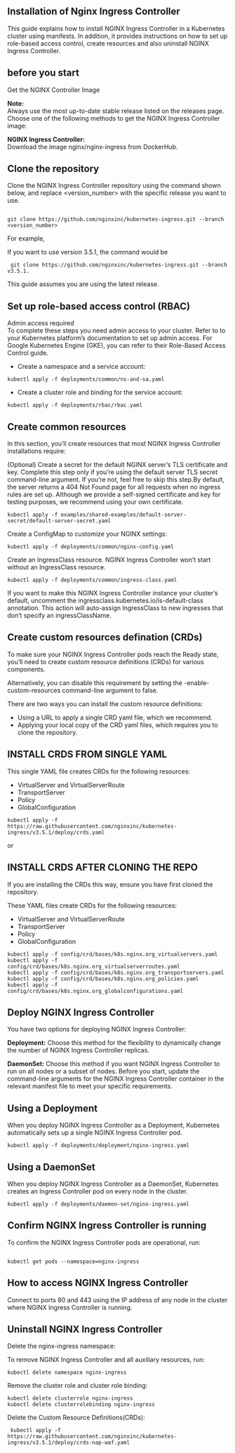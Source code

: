## Installation of Nginx Ingress Controller

This guide explains how to install NGINX Ingress Controller in a Kubernetes cluster using manifests. In addition, it provides instructions on how to set up role-based access control, create  resources  and also uninstall NGINX Ingress Controller.

## before you start
Get the NGINX Controller Image

<b>Note:</b>
<br>
Always use the most up-to-date stable release listed on the releases page.
<br>
Choose one of the following methods to get the NGINX Ingress Controller image:

<b>NGINX Ingress Controller:</b> 
<br>
Download the image nginx/nginx-ingress from DockerHub.

## Clone the repository

Clone the NGINX Ingress Controller repository using the command shown below, and replace <version_number> with the specific release you want to use.

 ```

git clone https://github.com/nginxinc/kubernetes-ingress.git --branch <version_number>

```
For example,

If you want to use version 3.5.1, the command would be
```
 git clone https://github.com/nginxinc/kubernetes-ingress.git --branch v3.5.1.

```

This guide assumes you are using the latest release.

## Set up role-based access control (RBAC)

Admin access required
<br>
To complete these steps you need admin access to your cluster. Refer to to your Kubernetes platform’s documentation to set up admin access. For Google Kubernetes Engine (GKE), you can refer to their Role-Based Access Control guide.

- Create a namespace and a service account:
```
kubectl apply -f deployments/common/ns-and-sa.yaml
```
- Create a cluster role and binding for the service account:
 ```
kubectl apply -f deployments/rbac/rbac.yaml
```

 
## Create common resources

In this section, you’ll create resources that most NGINX Ingress Controller installations require:

(Optional) Create a secret for the default NGINX server’s TLS certificate and key. Complete this step only if you’re using the default server TLS secret command-line argument. If you’re not, feel free to skip this step.By default, the server returns a 404 Not Found page for all requests when no ingress rules are set up. Although we provide a self-signed certificate and key for testing purposes, we recommend using your own certificate.

 ```
kubectl apply -f examples/shared-examples/default-server-secret/default-server-secret.yaml
```
Create a ConfigMap to customize your NGINX settings:

 ```
kubectl apply -f deployments/common/nginx-config.yaml
```
Create an IngressClass resource. NGINX Ingress Controller won’t start without an IngressClass resource.

 ```
kubectl apply -f deployments/common/ingress-class.yaml
```
If you want to make this NGINX Ingress Controller instance your cluster’s default, uncomment the ingressclass.kubernetes.io/is-default-class annotation. This action will auto-assign IngressClass to new ingresses that don’t specify an ingressClassName.

## Create custom resources defination (CRDs)

To make sure your NGINX Ingress Controller pods reach the Ready state, you’ll need to create custom resource definitions (CRDs) for various components.

Alternatively, you can disable this requirement by setting the -enable-custom-resources command-line argument to false.

There are two ways you can install the custom resource definitions:

- Using a URL to apply a single CRD yaml file, which we recommend.
- Applying your local copy of the CRD yaml files, which requires you to clone the repository.


## INSTALL CRDS FROM SINGLE YAML
This single YAML file creates CRDs for the following resources:
- VirtualServer and VirtualServerRoute
- TransportServer
- Policy
- GlobalConfiguration

```
kubectl apply -f https://raw.githubusercontent.com/nginxinc/kubernetes-ingress/v3.5.1/deploy/crds.yaml

```
or 

## INSTALL CRDS AFTER CLONING THE REPO

If you are installing the CRDs this way, ensure you have first cloned the repository.

These YAML files create CRDs for the following resources:

- VirtualServer and VirtualServerRoute
- TransportServer
- Policy
- GlobalConfiguration
```
kubectl apply -f config/crd/bases/k8s.nginx.org_virtualservers.yaml
kubectl apply -f config/crd/bases/k8s.nginx.org_virtualserverroutes.yaml
kubectl apply -f config/crd/bases/k8s.nginx.org_transportservers.yaml
kubectl apply -f config/crd/bases/k8s.nginx.org_policies.yaml
kubectl apply -f config/crd/bases/k8s.nginx.org_globalconfigurations.yaml

```
 
## Deploy NGINX Ingress Controller

You have two options for deploying NGINX Ingress Controller:

<b> Deployment:</b> Choose this method for the flexibility to dynamically change the number of NGINX Ingress Controller replicas.
<br>

<b> DaemonSet:</b> Choose this method if you want NGINX Ingress Controller to run on all nodes or a subset of nodes.
Before you start, update the command-line arguments for the NGINX Ingress Controller container in the relevant manifest file to meet your specific requirements.

## Using a Deployment

When you deploy NGINX Ingress Controller as a Deployment, Kubernetes automatically sets up a single NGINX Ingress Controller pod.


 ```
kubectl apply -f deployments/deployment/nginx-ingress.yaml
```

## Using a DaemonSet

When you deploy NGINX Ingress Controller as a DaemonSet, Kubernetes creates an Ingress Controller pod on every node in the cluster.



 ```
kubectl apply -f deployments/daemon-set/nginx-ingress.yaml

```

## Confirm NGINX Ingress Controller is running

To confirm the NGINX Ingress Controller pods are operational, run:
```
 
kubectl get pods --namespace=nginx-ingress
```
## How to access NGINX Ingress Controller

Connect to ports 80 and 443 using the IP address of any node in the cluster where NGINX Ingress Controller is running.

## Uninstall NGINX Ingress Controller

Delete the nginx-ingress namespace:

 To remove NGINX Ingress Controller and all auxiliary resources, run:

 ```
kubectl delete namespace nginx-ingress
```
 Remove the cluster role and cluster role binding:

```
kubectl delete clusterrole nginx-ingress
kubectl delete clusterrolebinding nginx-ingress
```
Delete the Custom Resource Definitions(CRDs):
```
 kubectl apply -f https://raw.githubusercontent.com/nginxinc/kubernetes-ingress/v3.5.1/deploy/crds-nap-waf.yaml

 ```
